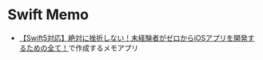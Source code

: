 # Swift Memo

* [【Swift5対応】絶対に挫折しない！未経験者がゼロからiOSアプリを開発するための全て！](https://yahoo-corp.udemy.com/course/swift5ios/)で作成するメモアプリ

